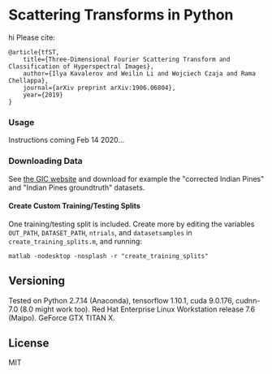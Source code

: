 # Scattering Transforms in Python


hi
Please cite:

```
@article{tfST,
	title={Three-Dimensional Fourier Scattering Transform and Classification of Hyperspectral Images},
	author={Ilya Kavalerov and Weilin Li and Wojciech Czaja and Rama Chellappa},
	journal={arXiv preprint arXiv:1906.06804},
	year={2019}
}
```

### Usage

Instructions coming Feb 14 2020...

### Downloading Data

See [the GIC website](http://www.ehu.eus/ccwintco/index.php/Hyperspectral_Remote_Sensing_Scenes) and download for example the "corrected Indian Pines" and "Indian Pines groundtruth" datasets.


#### Create Custom Training/Testing Splits

One training/testing split is included. Create more by editing the variables `OUT_PATH`, `DATASET_PATH`, `ntrials`, and `datasetsamples` in `create_training_splits.m`, and running:

```
matlab -nodesktop -nosplash -r "create_training_splits"
```


## Versioning

Tested on Python 2.7.14 (Anaconda), tensorflow 1.10.1, cuda 9.0.176, cudnn-7.0 (8.0 might work too). Red Hat Enterprise Linux Workstation release 7.6 (Maipo). GeForce GTX TITAN X.

## License

MIT
